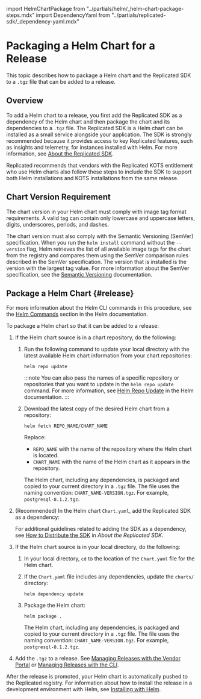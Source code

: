 import HelmChartPackage from "../partials/helm/_helm-chart-package-steps.mdx"
import DependencyYaml from "../partials/replicated-sdk/_dependency-yaml.mdx"

# Packaging a Helm Chart for a Release

This topic describes how to package a Helm chart and the Replicated SDK to a `.tgz` file that can be added to a release.

## Overview

To add a Helm chart to a release, you first add the Replicated SDK as a dependency of the Helm chart and then package the chart and its dependencies to a `.tgz` file. The Replicated SDK is a Helm chart can be installed as a small service alongside your application. The SDK is strongly recommended because it provides access to key Replicated features, such as insights and telemetry, for instances installed with Helm. For more information, see [About the Replicated SDK](replicated-sdk-overview).   

Replicated recommends that vendors with the Replicated KOTS entitlement who use Helm charts also follow these steps to include the SDK to support both Helm installations and KOTS installations from the same release.

## Chart Version Requirement

The chart version in your Helm chart must comply with image tag format requirements. A valid tag can contain only lowercase and uppercase letters, digits, underscores, periods, and dashes.

The chart version must also comply with the Semantic Versioning (SemVer) specification. When you run the `helm install` command without the `--version` flag, Helm retrieves the list of all available image tags for the chart from the registry and compares them using the SemVer comparison rules described in the SemVer specification. The version that is installed is the version with the largest tag value. For more information about the SemVer specification, see the [Semantic Versioning](https://semver.org) documentation.

## Package a Helm Chart {#release}

For more information about the Helm CLI commands in this procedure, see the [Helm Commands](https://helm.sh/docs/helm/helm/) section in the Helm documentation.

To package a Helm chart so that it can be added to a release:

1. If the Helm chart source is in a chart repository, do the following:

   1. Run the following command to update your local directory with the latest available Helm chart information from your chart repositories:

      ```
      helm repo update
      ```
      :::note
      You can also pass the names of a specific repository or repositories that you want to update in the `helm repo update` command. For more information, see [Helm Repo Update](https://helm.sh/docs/helm/helm_repo_update/) in the Helm documentation.
      :::
      
   1. Download the latest copy of the desired Helm chart from a repository:

      ```
      helm fetch REPO_NAME/CHART_NAME
      ```
      Replace:
      * `REPO_NAME` with the name of the repository where the Helm chart is located.
      * `CHART_NAME` with the name of the Helm chart as it appears in the repository.

      The Helm chart, including any dependencies, is packaged and copied to your current directory in a `.tgz` file. The file uses the naming convention: `CHART_NAME-VERSION.tgz`. For example, `postgresql-8.1.2.tgz`.

1. (Recommended) In the Helm chart `Chart.yaml`, add the Replicated SDK as a dependency:
    
    For additional guidelines related to adding the SDK as a dependency, see [How to Distribute the SDK](replicated-sdk-overview#how-to-distribute-the-sdk) in _About the Replicated SDK_.

    <DependencyYaml/>

1. If the Helm chart source is in your local directory, do the following:

   1. In your local directory, `cd` to the location of the `Chart.yaml` file for the Helm chart.

   1. If the `Chart.yaml` file includes any dependencies, update the `charts/` directory:

      ```
      helm dependency update
      ```
   1. Package the Helm chart:

      ```
      helm package .
      ```

      The Helm chart, including any dependencies, is packaged and copied to your current directory in a `.tgz` file. The file uses the naming convention: `CHART_NAME-VERSION.tgz`. For example, `postgresql-8.1.2.tgz`.

1. Add the `.tgz` to a release. See [Managing Releases with the Vendor Portal](releases-creating-releases) or [Managing Releases with the CLI](releases-creating-cli).

  After the release is promoted, your Helm chart is automatically pushed to the Replicated registry. For information about how to install the release in a development environment with Helm, see [Installing with Helm](install-with-helm).  